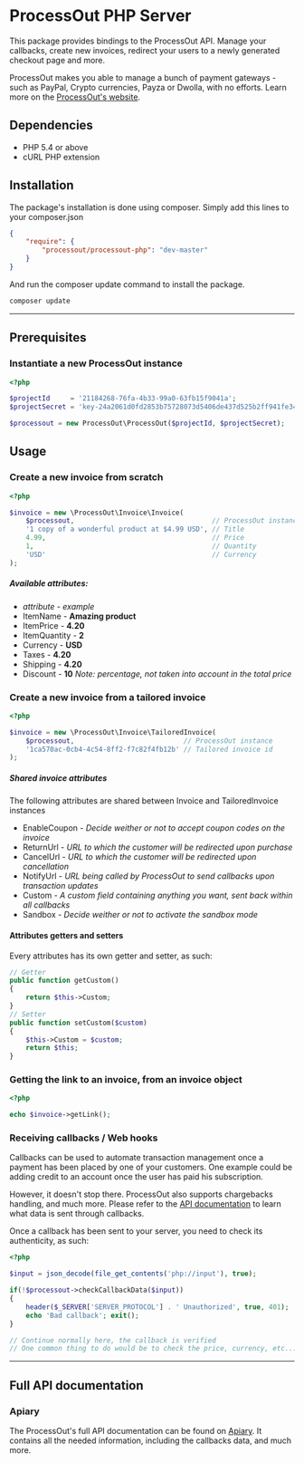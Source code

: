 ProcessOut PHP Server
=====================

This package provides bindings to the ProcessOut API. Manage your callbacks, create new invoices,
redirect your users to a newly generated checkout page and more.

ProcessOut makes you able to manage a bunch of payment gateways - such as PayPal, Crypto currencies, Payza or Dwolla, with no efforts. Learn more on the [ProcessOut's website](https://www.processout.com).

Dependencies
------------

* PHP 5.4 or above
* cURL PHP extension

Installation
------------

The package's installation is done using composer. Simply add this lines to your composer.json

``` json
{
	"require": {
		"processout/processout-php": "dev-master"
	}
}
```

And run the composer update command to install the package.

``` sh
composer update
```

-------------------------

Prerequisites
-------------

### Instantiate a new ProcessOut instance

``` php
<?php

$projectId     = '21184268-76fa-4b33-99a0-63fb15f9041a';
$projectSecret = 'key-24a2061d0fd2853b75728073d5406de437d525b2ff941fe34ca061cb2180d0f8';

$processout = new ProcessOut\ProcessOut($projectId, $projectSecret);
```

Usage
-----

### Create a new invoice from scratch

``` php
<?php

$invoice = new \ProcessOut\Invoice\Invoice(
    $processout,                                  // ProcessOut instance
	'1 copy of a wonderful product at $4.99 USD', // Title
	4.99,                                         // Price
	1,                                            // Quantity
	'USD'                                         // Currency
);
```

##### Available attributes:

- *attribute*  - *example*
- ItemName     - **Amazing product**
- ItemPrice    - **4.20**
- ItemQuantity - **2**
- Currency     - **USD**
- Taxes        - **4.20**
- Shipping     - **4.20**
- Discount     - **10** *Note: percentage, not taken into account in the total price*

### Create a new invoice from a tailored invoice

``` php
<?php

$invoice = new \ProcessOut\Invoice\TailoredInvoice(
    $processout,                           // ProcessOut instance
    '1ca570ac-0cb4-4c54-8ff2-f7c82f4fb12b' // Tailored invoice id
);
```


##### Shared invoice attributes

The following attributes are shared between Invoice and TailoredInvoice instances

- EnableCoupon - *Decide weither or not to accept coupon codes on the invoice*
- ReturnUrl    - *URL to which the customer will be redirected upon purchase*
- CancelUrl    - *URL to which the customer will be redirected upon cancellation*
- NotifyUrl    - *URL being called by ProcessOut to send callbacks upon transaction updates*
- Custom       - *A custom field containing anything you want, sent back within all callbacks*
- Sandbox      - *Decide weither or not to activate the sandbox mode*

#### Attributes getters and setters

Every attributes has its own getter and setter, as such:

``` php
// Getter
public function getCustom()
{
    return $this->Custom;
}
// Setter
public function setCustom($custom)
{
    $this->Custom = $custom;
    return $this;
}
```

### Getting the link to an invoice, from an invoice object

``` php
<?php

echo $invoice->getLink();
```


### Receiving callbacks / Web hooks

Callbacks can be used to automate transaction management once a payment has been placed by one of your customers. One example could be adding credit to an account once the user has paid his subscription.

However, it doesn't stop there. ProcessOut also supports chargebacks handling, and much more. Please refer to the [API documentation](http://docs.processout.apiary.io/#) to learn what data is sent through callbacks.

Once a callback has been sent to your server, you need to check its authenticity, as such:

``` php
<?php

$input = json_decode(file_get_contents('php://input'), true);

if(!$processout->checkCallbackData($input))
{
	header($_SERVER['SERVER_PROTOCOL'] . ' Unauthorized', true, 401);
	echo 'Bad callback'; exit();
}

// Continue normally here, the callback is verified
// One common thing to do would be to check the price, currency, etc...
```

-------------------------

Full API documentation
----------------------

### Apiary

The ProcessOut's full API documentation can be found on [Apiary](http://docs.processout.apiary.io). It contains all the needed information, including the callbacks data, and much more.

